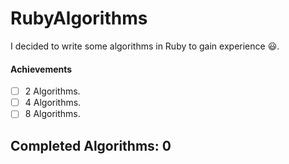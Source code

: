 # RubyAlgorithms
I decided to write some algorithms in Ruby to gain experience :smiley:.<br>

#### Achievements
- [ ] 2 Algorithms.
- [ ] 4 Algorithms.
- [ ] 8 Algorithms.

**Completed Algorithms: 0**<br>
---------------------------------------------------------
